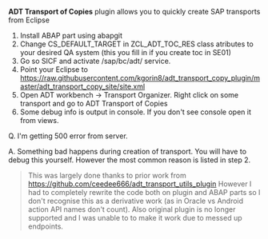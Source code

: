 **ADT Transport of Copies** plugin allows you to quickly create SAP transports from Eclipse

1. Install ABAP part using abapgit
2. Change CS_DEFAULT_TARGET in ZCL_ADT_TOC_RES class atributes to your desired QA system (this you fill in if you create toc in SE01)
3. Go so SICF and activate /sap/bc/adt/ service.
4. Point your Eclipse to https://raw.githubusercontent.com/kgorin8/adt_transport_copy_plugin/master/adt_transport_copy_site/site.xml
5. Open ADT workbench -> Transport Organizer. Right click on some transport and go to ADT Transport of Copies
6. Some debug info is output in console. If you don't see console open it from views.

Q. I'm getting 500 error from server.

A. Something bad happens during creation of transport. You will have to debug this yourself. However the most common reason is listed in step 2.

> This was largely done thanks to prior work from https://github.com/ceedee666/adt_transport_utils_plugin However I had to completely rewrite the code both on plugin and ABAP parts so I don't recognise this as a derivative work (as in Oracle vs Android action API names don't count). Also original plugin is no longer supported and I was unable to to make it work due to messed up endpoints.
